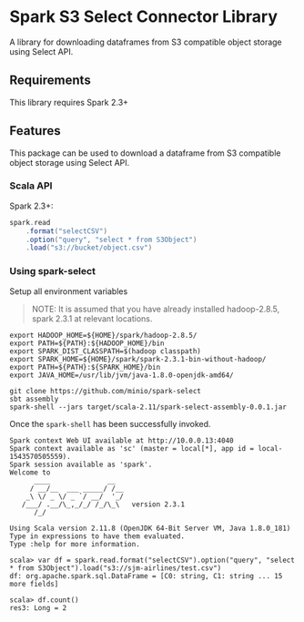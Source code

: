 # Spark S3 Select Connector Library
A library for downloading dataframes from S3 compatible object storage using Select API.

## Requirements
This library requires Spark 2.3+

## Features
This package can be used to download a dataframe from S3 compatible object storage using Select API.

### Scala API
Spark 2.3+:

```scala
spark.read
    .format("selectCSV")
    .option("query", "select * from S3Object")
    .load("s3://bucket/object.csv")
```

### Using spark-select

Setup all environment variables
> NOTE: It is assumed that you have already installed hadoop-2.8.5, spark 2.3.1 at relevant locations.
```
export HADOOP_HOME=${HOME}/spark/hadoop-2.8.5/
export PATH=${PATH}:${HADOOP_HOME}/bin
export SPARK_DIST_CLASSPATH=$(hadoop classpath)
export SPARK_HOME=${HOME}/spark/spark-2.3.1-bin-without-hadoop/
export PATH=${PATH}:${SPARK_HOME}/bin
export JAVA_HOME=/usr/lib/jvm/java-1.8.0-openjdk-amd64/

git clone https://github.com/minio/spark-select
sbt assembly
spark-shell --jars target/scala-2.11/spark-select-assembly-0.0.1.jar
```

Once the `spark-shell` has been successfully invoked.
```
Spark context Web UI available at http://10.0.0.13:4040
Spark context available as 'sc' (master = local[*], app id = local-1543570505559).
Spark session available as 'spark'.
Welcome to
      ____              __
     / __/__  ___ _____/ /__
    _\ \/ _ \/ _ `/ __/  '_/
   /___/ .__/\_,_/_/ /_/\_\   version 2.3.1
      /_/

Using Scala version 2.11.8 (OpenJDK 64-Bit Server VM, Java 1.8.0_181)
Type in expressions to have them evaluated.
Type :help for more information.

scala> var df = spark.read.format("selectCSV").option("query", "select * from S3Object").load("s3://sjm-airlines/test.csv")
df: org.apache.spark.sql.DataFrame = [C0: string, C1: string ... 15 more fields]

scala> df.count()
res3: Long = 2
```
